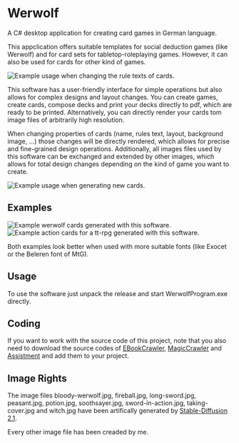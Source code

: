 # Werwolf
A C# desktop application for creating card games in German language.

This appclication offers suitable templates for social deduction games (like Werwolf)
and for card sets for tabletop-roleplaying games.
However, it can also be used for cards for other kind of games.

![Example usage when changing the rule texts of cards.](images/usage_werwolf.gif)

This software has a user-friendly interface for simple operations
but also allows for complex designs and layout changes.
You can create games, create cards, compose decks and print your decks directly to pdf, which are ready to be printed.
Alternatively, you can directly render your cards tom image files of arbitrarily high resolution.

When changing properties of cards (name, rules text, layout, background image, ...) those changes will be directly
rendered, which allows for precise and fine-grained design operations.
Additionally, all images files used by this software can be exchanged and extended by other images, which allows for total design changes depending on the kind of game you want to create.

![Example usage when generating new cards.](images/usage_tt_rpg.gif)

## Examples
![Example werwolf cards generated with this software.](images/demo-werwolf.png)
![Example action cards for a tt-rpg generated with this software.](images/demo-tt-rpg.png)

Both examples look better when used with more suitable fonts (like Exocet or the Beleren font of MtG).

## Usage
To use the software just unpack the release and start
WerwolfProgram.exe directly.

## Coding
If you want to work with the source code of this project, note that you also
need to download the source codes of [EBookCrawler](https://github.com/Semigroup/EBookCrawler),
[MagicCrawler](https://github.com/Semigroup/MagicCrawler) and [Assistment](https://github.com/Semigroup/Assistment)
and add them to your project.

## Image Rights
The image files bloody-werwolf.jpg, fireball.jpg, long-sword.jpg, peasant.jpg, potion.jpg,
soothsayer.jpg, sword-in-action.jpg, taking-cover.jpg and witch.jpg
have been artifically generated by [Stable-Diffusion 2.1](https://huggingface.co/spaces/stabilityai/stable-diffusion).

Every other image file has been creaded by me.
